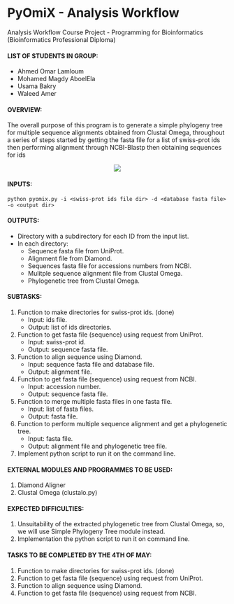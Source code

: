 # PyOmiX - Analysis Workflow
Analysis Workflow Course Project - Programming for Bioinformatics (Bioinformatics Professional Diploma)

#### LIST OF STUDENTS IN GROUP:
- Ahmed Omar Lamloum
- Mohamed Magdy AboelEla
- Usama Bakry
- Waleed Amer

#### OVERVIEW:
The overall purpose of this program is to generate a simple phylogeny tree for multiple sequence alignments obtained from Clustal Omega, throughout a series of steps started by getting the fasta file for a list of swiss-prot ids then performing alignment through NCBI-Blastp then obtaining sequences for ids 

<p align="center" width="50" height="50">
  <img src="https://github.com/ubakry/pyomix/blob/master/workflow.png">
</p>

#### INPUTS:
```
python pyomix.py -i <swiss-prot ids file dir> -d <database fasta file> -o <output dir>
``` 

#### OUTPUTS:
- Directory with a subdirectory for each ID from the input list.
- In each directory:
    * Sequence fasta file from UniProt.
    * Alignment file from Diamond.
    * Sequences fasta file for accessions numbers from NCBI.
    * Mulitple sequence alignment file from Clustal Omega.
    * Phylogenetic tree from Clustal Omega.

#### SUBTASKS:
1. Function to make directories for swiss-prot ids. (done)
   * Input: ids file.
   * Output: list of ids directories.
2. Function to get fasta file (sequence) using request from UniProt.
   * Input: swiss-prot id.
   * Output: sequence fasta file.
3. Function to align sequence using Diamond.
   * Input: sequence fasta file and database file.
   * Output: alignment file.
4. Function to get fasta file (sequence) using request from NCBI.
   * Input: accession number.
   * Output: sequence fasta file.
5. Function to merge multiple fasta files in one fasta file.
    * Input: list of fasta files.
    * Output: fasta file.
6. Function to perform multiple sequence alignment and get a phylogenetic tree.
    * Input: fasta file.
    * Output: alignment file and phylogenetic tree file.
7. Implement python script to run it on the command line.

#### EXTERNAL MODULES AND PROGRAMMES TO BE USED:
1. Diamond Aligner 
2. Clustal Omega (clustalo.py)

#### EXPECTED DIFFICULTIES:
1. Unsuitability of the extracted phylogenetic tree from Clustal Omega, so, we will use Simple Phylogeny Tree module instead.
2. Implementation the python script to run it on command line.

#### TASKS TO BE COMPLETED BY THE 4TH OF MAY:
1. Function to make directories for swiss-prot ids. (done)
2. Function to get fasta file (sequence) using request from UniProt.
3. Function to align sequence using Diamond.
4. Function to get fasta file (sequence) using request from NCBI.
